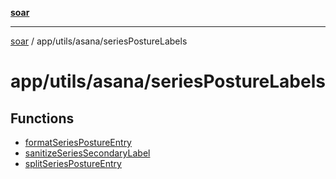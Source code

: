 [**soar**](../../../../README.md)

***

[soar](../../../../modules.md) / app/utils/asana/seriesPostureLabels

# app/utils/asana/seriesPostureLabels

## Functions

- [formatSeriesPostureEntry](functions/formatSeriesPostureEntry.md)
- [sanitizeSeriesSecondaryLabel](functions/sanitizeSeriesSecondaryLabel.md)
- [splitSeriesPostureEntry](functions/splitSeriesPostureEntry.md)
